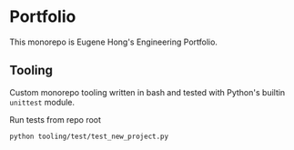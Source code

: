 # Portfolio

This monorepo is Eugene Hong's Engineering Portfolio.

## Tooling
Custom monorepo tooling written in bash and tested with Python's builtin `unittest` module.

Run tests from repo root
```bash
python tooling/test/test_new_project.py
```